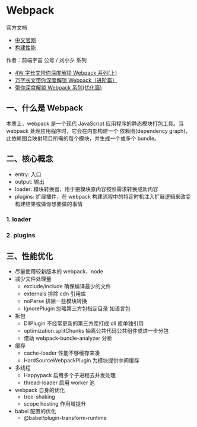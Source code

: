 # Webpack

官方文档

- [中文官网](https://www.webpackjs.com/concepts/)
- [构建性能](https://webpack.docschina.org/guides/build-performance/)

作者：前端宇宙 公号 / 刘小夕 系列

- [4W 字长文带你深度解锁 Webpack 系列(上)](https://mp.weixin.qq.com/s/OBUcxEFXKQQubP08LO2Uhg)
- [万字长文带你深度解锁 Webpack（进阶篇）](https://mp.weixin.qq.com/s/9XGaw2TmGbGolNKM1eJ4wQ)
- [带你深度解锁 Webpack 系列(优化篇)](https://mp.weixin.qq.com/s/1BdKGW43MqWWsdQJ7MYI7w)

## 一、什么是 Webpack

本质上，webpack 是一个现代 JavaScript 应用程序的静态模块打包工具。当 webpack 处理应用程序时，它会在内部构建一个 依赖图(dependency graph)，此依赖图会映射项目所需的每个模块，并生成一个或多个 bundle。

## 二、核心概念

- entry: 入口
- output: 输出
- loader: 模块转换器，用于把模块原内容按照需求转换成新内容
- plugins: 扩展插件，在 webpack 构建流程中的特定时机注入扩展逻辑来改变构建结果或做你想要做的事情

### 1. loader

### 2. plugins

## 三、性能优化

- 尽量使用较新版本的 webpack、node
- 减少文件处理量
  - exclude/include 确保编译最少的文件
  - externals 排除 cdn 引用库
  - noParse 排除一些模块转换
  - IgnorePlugin 忽略第三方包指定目录 如语言包
- 拆包
  - DllPlugin 不经常更新的第三方库打成 dll 库单独引用
  - optimization.splitChunks 抽离公共代码公共组件或进一步分包
  - 借助 webpack-bundle-analyzer 分析
- 缓存
  - cache-loader 性能不够缓存来凑
  - HardSourceWebpackPlugin 为模块提供中间缓存
- 多线程
  - Happypack 启用多个子进程去并发处理
  - thread-loader 启用 worker 池
- webpack 自身的优化
  - tree-shaking
  - scope hosting 作用域提升
- babel 配置的优化
  - @babel/plugin-transform-runtime
